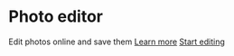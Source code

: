 # Photo editor
Edit photos online and save them
[Learn more](https://lb123658.github.io/photo/start) 
[Start editing](https://lb123658.github.io/photo)
